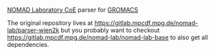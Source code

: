 [NOMAD Laboratory CoE](http://nomad-coe.eu) parser for [GROMACS](http://www.gromacs.org/)

The original repository lives at
    https://gitlab.mpcdf.mpg.de/nomad-lab/parser-wien2k
but you probably want to checkout
    https://gitlab.mpcdf.mpg.de/nomad-lab/nomad-lab-base
to also get all dependencies.
